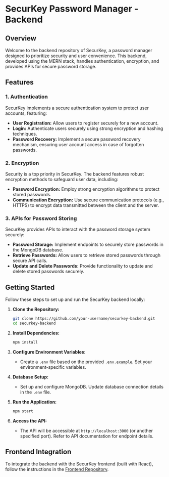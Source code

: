 # SecurKey Password Manager - Backend

## Overview

Welcome to the backend repository of SecurKey, a password manager designed to prioritize security and user convenience. This backend, developed using the MERN stack, handles authentication, encryption, and provides APIs for secure password storage.

## Features

### 1. Authentication

SecurKey implements a secure authentication system to protect user accounts, featuring:

-   **User Registration:** Allow users to register securely for a new account.
-   **Login:** Authenticate users securely using strong encryption and hashing techniques.
-   **Password Recovery:** Implement a secure password recovery mechanism, ensuring user account access in case of forgotten passwords.

### 2. Encryption

Security is a top priority in SecurKey. The backend features robust encryption methods to safeguard user data, including:

-   **Password Encryption:** Employ strong encryption algorithms to protect stored passwords.
-   **Communication Encryption:** Use secure communication protocols (e.g., HTTPS) to encrypt data transmitted between the client and the server.

### 3. APIs for Password Storing

SecurKey provides APIs to interact with the password storage system securely:

-   **Password Storage:** Implement endpoints to securely store passwords in the MongoDB database.
-   **Retrieve Passwords:** Allow users to retrieve stored passwords through secure API calls.
-   **Update and Delete Passwords:** Provide functionality to update and delete stored passwords securely.

## Getting Started

Follow these steps to set up and run the SecurKey backend locally:

1. **Clone the Repository:**

    ```bash
    git clone https://github.com/your-username/securkey-backend.git
    cd securkey-backend
    ```

2. **Install Dependencies:**

    ```bash
    npm install
    ```

3. **Configure Environment Variables:**

    - Create a `.env` file based on the provided `.env.example`. Set your environment-specific variables.

4. **Database Setup:**

    - Set up and configure MongoDB. Update database connection details in the `.env` file.

5. **Run the Application:**

    ```bash
    npm start
    ```

6. **Access the API:**
    - The API will be accessible at `http://localhost:3000` (or another specified port). Refer to API documentation for endpoint details.

## Frontend Integration

To integrate the backend with the SecurKey frontend (built with React), follow the instructions in the [Frontend Repository](https://github.com/atom-atharva/securkey).
